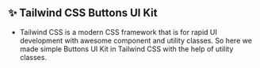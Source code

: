 ## ✨ Tailwind CSS Buttons UI Kit
- Tailwind CSS is a modern CSS framework that is for rapid UI development with awesome component and utility classes. So here we made simple Buttons UI Kit in Tailwind CSS with the help of utility classes.
